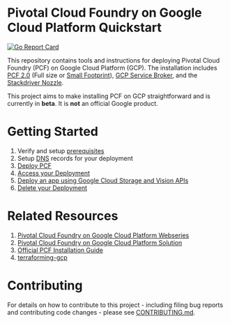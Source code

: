 # Pivotal Cloud Foundry on Google Cloud Platform Quickstart

[![Go Report Card](https://goreportcard.com/badge/github.com/cf-platform-eng/gcp-pcf-quickstart)](https://goreportcard.com/report/github.com/cf-platform-eng/gcp-pcf-quickstart)

This repository contains tools and instructions for deploying Pivotal Cloud Foundry (PCF) on Google Cloud Platform (GCP).
The installation includes [PCF 2.0](https://pivotal.io/platform) (Full size or [Small Footprint](https://docs.pivotal.io/pivotalcf/1-12/customizing/small-footprint.html)), [GCP Service Broker](https://docs.pivotal.io/partners/gcp-sb/index.html),
and the [Stackdriver Nozzle](https://docs.pivotal.io/partners/gcp-sdn/index.html).

This project aims to make installing PCF on GCP straightforward and is currently in **beta**. It is **not** an official Google product.

# Getting Started
1. Verify and setup [prerequisites](./docs/prerequisites.md)
1. Setup [DNS](./docs/dns.md) records for your deployment
1. [Deploy PCF](./docs/quick-deployment.md)
1. [Access your Deployment](./docs/login-to-pcf.md)
1. [Deploy an app using Google Cloud Storage and Vision APIs](./docs/deploy-awwvision.md)
1. [Delete your Deployment](./docs/deleting-deployment.md)

# <a name="resources"></a>Related Resources
1. [Pivotal Cloud Foundry on Google Cloud Platform Webseries](https://www.youtube.com/watch?v=TBsc7kiog5Q&list=PLIivdWyY5sqKJ48ycao632rEDuVbFm8yJ)
1. [Pivotal Cloud Foundry on Google Cloud Platform Solution](https://cloud.google.com/solutions/cloud-foundry-on-gcp)
1. [Official PCF Installation Guide](https://docs.pivotal.io/pivotalcf/2-4/customizing/gcp.html)
1. [terraforming-gcp](https://github.com/pivotal-cf/terraforming-gcp)

# Contributing

For details on how to contribute to this project - including filing bug reports and contributing code changes - please see [CONTRIBUTING.md](./CONTRIBUTING.md).
